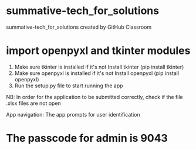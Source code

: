 # summative-tech_for_solutions
summative-tech_for_solutions created by GitHub Classroom


# import openpyxl and tkinter modules
1. Make sure tkinter is installed
   if it's not Install tkinter (pip install tkinter)
2. Make sure openpyxl is installed
   if it's not Install openpyxl (pip install openpyxl)
3. Run the setup.py file to start running the app

NB: In order for the application to be submitted correctly, check if the file .xlsx files are not open


App navigation:
The app prompts for user identification
# The passcode for admin is 9043
